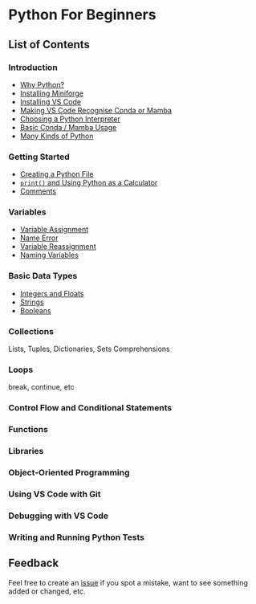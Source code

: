 # Python For Beginners

## List of Contents

### Introduction

- [Why Python?](introduction.md#why-python)
- [Installing Miniforge](introduction.md#installing-miniforge)
- [Installing VS Code](introduction.md#installing-vscode)
- [Making VS Code Recognise Conda or Mamba](introduction.md#making-vscode-recognise-conda-or-mamba)
- [Choosing a Python Interpreter](introduction.md#choosing-a-python-interpreter)
- [Basic Conda / Mamba Usage](introduction.md#basic-conda--mamba-usage)
- [Many Kinds of Python](introduction.md#many-kinds-of-python)

### Getting Started

- [Creating a Python File](getting-started.md#creating-a-python-file)
- [`print()` and Using Python as a Calculator](getting-started.md#print-and-using-python-as-a-calculator)
- [Comments](getting-started.md#comments)

### Variables

- [Variable Assignment](variables.md#variable-assignment)
- [Name Error](variables.md#name-error)
- [Variable Reassignment](variables.md#variable-reassignment)
- [Naming Variables](variables.md#naming-variables)

### Basic Data Types

- [Integers and Floats](basic-data-types.md#integers-and-floats)
- [Strings](basic-data-types.md#strings)
- [Booleans](basic-data-types.md#booleans)

### Collections

Lists, Tuples, Dictionaries, Sets
Comprehensions

### Loops

break, continue, etc

### Control Flow and Conditional Statements

### Functions

### Libraries

### Object-Oriented Programming

### Using VS Code with Git

### Debugging with VS Code

### Writing and Running Python Tests

## Feedback

Feel free to create an [issue](https://github.com/creativetechnologylab/python-for-beginners/issues) if you spot a mistake, want to see something added or changed, etc.
